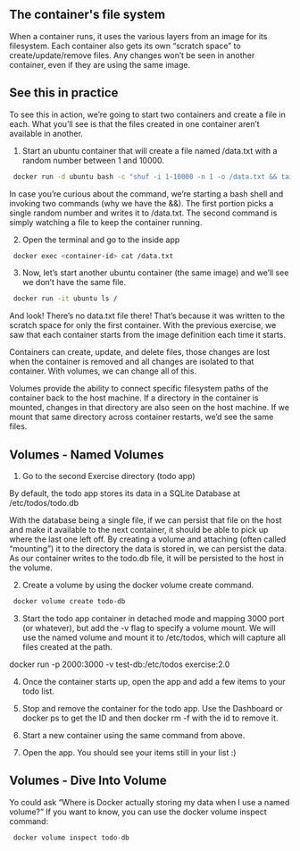 ## The container's file system

When a container runs, it uses the various layers from an image for its filesystem. Each container also gets its own “scratch space” to create/update/remove files. Any changes won’t be seen in another container, even if they are using the same image.

## See this in practice

To see this in action, we’re going to start two containers and create a file in each. What you’ll see is that the files created in one container aren’t available in another.

1. Start an ubuntu container that will create a file named /data.txt with a random number between 1 and 10000.

```sh
 docker run -d ubuntu bash -c "shuf -i 1-10000 -n 1 -o /data.txt && tail -f /dev/null"
```
In case you’re curious about the command, we’re starting a bash shell and invoking two commands (why we have the &&). The first portion picks a single random number and writes it to /data.txt. The second command is simply watching a file to keep the container running.

2. Open the terminal and go to the inside app

```sh
 docker exec <container-id> cat /data.txt
```

3. Now, let’s start another ubuntu container (the same image) and we’ll see we don’t have the same file.

```sh
 docker run -it ubuntu ls /
```
And look! There’s no data.txt file there! That’s because it was written to the scratch space for only the first container.
With the previous exercise, we saw that each container starts from the image definition each time it starts.

Containers can create, update, and delete files, those changes are lost when the container is removed and all changes are isolated to that container. With volumes, we can change all of this.

Volumes provide the ability to connect specific filesystem paths of the container back to the host machine. If a directory in the container is mounted, changes in that directory are also seen on the host machine. If we mount that same directory across container restarts, we’d see the same files.

## Volumes - Named Volumes

1. Go to the second Exercise directory (todo app)

By default, the todo app stores its data in a SQLite Database at /etc/todos/todo.db

With the database being a single file, if we can persist that file on the host and make it available to the next container, it should be able to pick up where the last one left off. By creating a volume and attaching (often called “mounting”) it to the directory the data is stored in, we can persist the data. As our container writes to the todo.db file, it will be persisted to the host in the volume.

2. Create a volume by using the docker volume create command.

```sh
 docker volume create todo-db
```
3. Start the todo app container in detached mode and mapping 3000 port (or whatever), but add the -v flag to specify a volume mount. We will use the named volume and mount it to /etc/todos, which will capture all files created at the path.

docker run -p 2000:3000 -v test-db:/etc/todos exercise:2.0

4. Once the container starts up, open the app and add a few items to your todo list.

5. Stop and remove the container for the todo app. Use the Dashboard or docker ps to get the ID and then docker rm -f  with the id to remove it.

6. Start a new container using the same command from above.

7. Open the app. You should see your items still in your list :)

## Volumes - Dive Into Volume

Yo could ask “Where is Docker actually storing my data when I use a named volume?” If you want to know, you can use the docker volume inspect command:

```sh
 docker volume inspect todo-db
```

